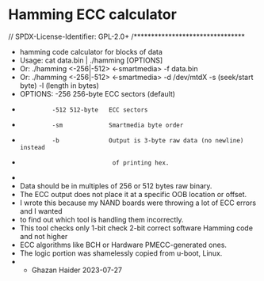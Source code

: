 # Hamming ECC calculator

// SPDX-License-Identifier: GPL-2.0+
/********************************
 * hamming code calculator for blocks of data
 * Usage: cat data.bin | ./hamming [OPTIONS]
 * Or: ./hamming <-256|-512> <-smartmedia> -f data.bin
 * Or: ./hamming <-256|-512> <-smartmedia> -d /dev/mtdX -s (seek/start byte) -l (length in bytes)
 * OPTIONS:     -256 256-byte   ECC sectors (default)
 *              -512 512-byte   ECC sectors
 *              -sm             Smartmedia byte order
 *              -b              Output is 3-byte raw data (no newline) instead
 *                               of printing hex.
 *
 * Data should be in multiples of 256 or 512 bytes raw binary.
 * The ECC output does not place it at a specific OOB location or offset.
 * I wrote this because my NAND boards were throwing a lot of ECC errors and I wanted
 *  to find out which tool is handling them incorrectly.
 * This tool checks only 1-bit check 2-bit correct software Hamming code and not higher
 *  ECC algorithms like BCH or Hardware PMECC-generated ones.
 * The logic portion was shamelessly copied from u-boot, Linux.
 *  - Ghazan Haider 2023-07-27
